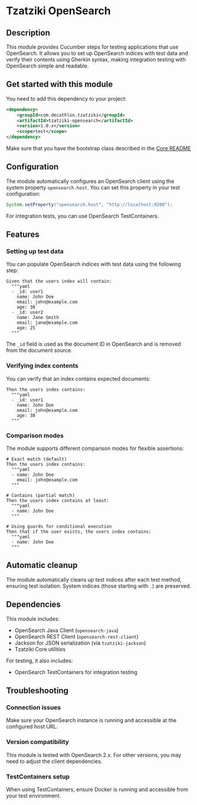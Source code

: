 Tzatziki OpenSearch
======

## Description

This module provides Cucumber steps for testing applications that use OpenSearch. It allows you to set up OpenSearch indices with test data and verify their contents using Gherkin syntax, making integration testing with OpenSearch simple and readable.

## Get started with this module

You need to add this dependency to your project:

```xml
<dependency>
    <groupId>com.decathlon.tzatziki</groupId>
    <artifactId>tzatziki-opensearch</artifactId>
    <version>1.0.x</version>
    <scope>test</scope>
</dependency>
```

Make sure that you have the bootstrap class described in the [Core README](https://github.com/Decathlon/tzatziki/tree/main/tzatziki-core#get-started-with-this-module)

## Configuration

The module automatically configures an OpenSearch client using the system property `opensearch.host`. You can set this property in your test configuration:

```java
System.setProperty("opensearch.host", "http://localhost:9200");
```

For integration tests, you can use OpenSearch TestContainers.

## Features

### Setting up test data

You can populate OpenSearch indices with test data using the following step:

```gherkin
Given that the users index will contain:
  """yaml
  - _id: user1
    name: John Doe
    email: john@example.com
    age: 30
  - _id: user2
    name: Jane Smith
    email: jane@example.com
    age: 25
  """
```

The `_id` field is used as the document ID in OpenSearch and is removed from the document source.

### Verifying index contents

You can verify that an index contains expected documents:

```gherkin
Then the users index contains:
  """yaml
  - _id: user1
    name: John Doe
    email: john@example.com
    age: 30
  """
```

### Comparison modes

The module supports different comparison modes for flexible assertions:

```gherkin
# Exact match (default)
Then the users index contains:
  """yaml
  - name: John Doe
    email: john@example.com
  """

# Contains (partial match)
Then the users index contains at least:
  """yaml
  - name: John Doe
  """

# Using guards for conditional execution
Then that if the user exists, the users index contains:
  """yaml
  - name: John Doe
  """
```

## Automatic cleanup

The module automatically cleans up test indices after each test method, ensuring test isolation. System indices (those starting with `.`) are preserved.

## Dependencies

This module includes:
- OpenSearch Java Client (`opensearch-java`)
- OpenSearch REST Client (`opensearch-rest-client`)
- Jackson for JSON serialization (via `tzatziki-jackson`)
- Tzatziki Core utilities

For testing, it also includes:
- OpenSearch TestContainers for integration testing

## Troubleshooting

### Connection issues
Make sure your OpenSearch instance is running and accessible at the configured host URL.

### Version compatibility
This module is tested with OpenSearch 2.x. For other versions, you may need to adjust the client dependencies.

### TestContainers setup
When using TestContainers, ensure Docker is running and accessible from your test environment.
